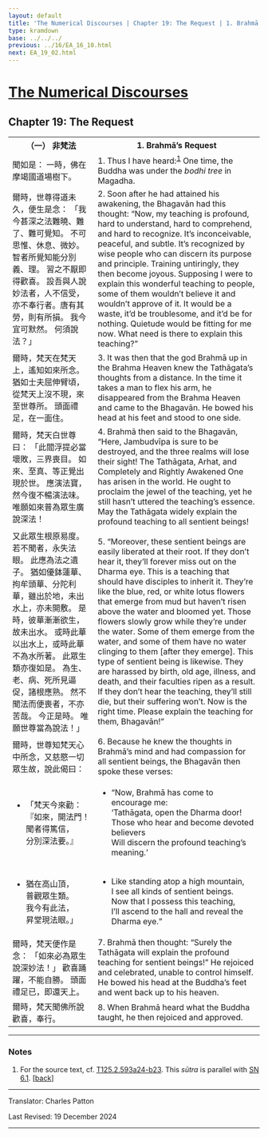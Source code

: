 ```yaml
---
layout: default
title: 'The Numerical Discourses | Chapter 19: The Request | 1. Brahmā’s Request'
type: kramdown
base: ../../../
previous: ../16/EA_16_10.html
next: EA_19_02.html
---
```


<h1><a href='../index.html'>The Numerical Discourses</a></h1>
<h2>Chapter 19: The Request</h2>

<table class="trans">
  <th class='ch'>（一） 非梵法</th>
  <th class='en'>1. Brahmā’s Request</th>
  <tr>
    <td class='ch' title='t125.2.593a24'>聞如是： 一時，佛在摩竭國道場樹下。</td>
    <td id='p1'>1. Thus I have heard:<sup id="ref1"><a href="#n1">1</a></sup> One time, the Buddha was under the <em>bodhi tree</em> in Magadha.</td>
  </tr>
  <tr>
    <td class='ch' title='t125.2.593a24'>爾時，世尊得道未久，便生是念： 「我今甚深之法難曉、難了、難可覺知。 不可思惟、休息、微妙。 智者所覺知能分別義、理。 習之不厭即得歡喜。 設吾與人說妙法者，人不信受，亦不奉行者。唐有其勞，則有所損。 我今宜可默然。 何須說法？」</td>
    <td id='p2'>2. Soon after he had attained his awakening, the Bhagavān had this thought: “Now, my teaching is profound, hard to understand, hard to comprehend, and hard to recognize. It’s inconceivable, peaceful, and subtle. It’s recognized by wise people who can discern its purpose and principle. Training untiringly, they then become joyous. Supposing I were to explain this wonderful teaching to people, some of them wouldn’t believe it and wouldn’t approve of it. It would be a waste, it’d be troublesome, and it’d be for nothing. Quietude would be fitting for me now. What need is there to explain this teaching?”</td>
  </tr>
  <tr>
    <td class='ch' title='t125.2.593b1'>爾時，梵天在梵天上，遙知如來所念。 猶如士夫屈伸臂頃，從梵天上沒不現，來至世尊所。 頭面禮足，在一面住。</td>
    <td id='p3'>3. It was then that the god Brahmā up in the Brahma Heaven knew the Tathāgata’s thoughts from a distance. In the time it takes a man to flex his arm, he disappeared from the Brahma Heaven and came to the Bhagavān. He bowed his head at his feet and stood to one side.</td>
  </tr>
  <tr>
    <td class='ch' title='t125.2.593b4'>爾時，梵天白世尊曰： 「此閻浮提必當壞敗，三界喪目。 如來、至真、等正覺出現於世。 應演法寶，然今復不暢演法味。 唯願如來普為眾生廣說深法！</td>
    <td id='p4'>4. Brahmā then said to the Bhagavān, “Here, Jambudvīpa is sure to be destroyed, and the three realms will lose their sight! The Tathāgata, Arhat, and Completely and Rightly Awakened One has arisen in the world. He ought to proclaim the jewel of the teaching, yet he still hasn’t uttered the teaching’s essence. May the Tathāgata widely explain the profound teaching to all sentient beings!</td>
  </tr>
  <tr>
    <td class='ch' title='t125.2.593b7'>又此眾生根原易度。 若不聞者，永失法眼。 此應為法之遺子。 猶如優鉢蓮華、拘牟頭華、分陀利華，雖出於地，未出水上，亦未開敷。 是時，彼華漸漸欲生，故未出水。 或時此華以出水上，或時此華不為水所著。 此眾生類亦復如是。 為生、老、病、死所見逼促，諸根應熟。 然不聞法而便喪者，不亦苦哉。 今正是時。 唯願世尊當為說法！」</td>
    <td id='p5'>5. “Moreover, these sentient beings are easily liberated at their root. If they don’t hear it, they’ll forever miss out on the Dharma eye. This is a teaching that should have disciples to inherit it. They’re like the blue, red, or white lotus flowers that emerge from mud but haven’t risen above the water and bloomed yet. Those flowers slowly grow while they’re under the water. Some of them emerge from the water, and some of them have no water clinging to them [after they emerge]. This type of sentient being is likewise. They are harassed by birth, old age, illness, and death, and their faculties ripen as a result. If they don’t hear the teaching, they’ll still die, but their suffering won’t. Now is the right time. Please explain the teaching for them, Bhagavān!”</td>
  </tr>
  <tr>
    <td class='ch' title='t125.2.593b15'>爾時，世尊知梵天心中所念，又慈愍一切眾生故，說此偈曰：</td>
    <td id='p6'>6. Because he knew the thoughts in Brahmā’s mind and had compassion for all sentient beings, the Bhagavān then spoke these verses:</td>
  </tr>
<tr>
  <td title='t125.2.593b17'><ul class='verse'>
    <li class='ch'>「梵天今來勸：<br/>
    『如來，開法門！<br/>
    聞者得篤信，<br/>
    分別深法要。』</li>
  </ul></td>
  <td><ul class='verse'>
    <li>“Now, Brahmā has come to encourage me:<br/>
    ‘Tathāgata, open the Dharma door!<br/>
    Those who hear and become devoted believers<br/>
    Will discern the profound teaching’s meaning.’</li>
  </ul></td>
</tr>
<tr>
  <td title='t125.2.593b19'><ul class='verse'>
    <li class='ch'>猶在高山頂，<br/>
    普觀眾生類。<br/>
    我今有此法，<br/>
    昇堂現法眼。」</li>
  </ul></td>
  <td><ul class='verse'>
    <li>Like standing atop a high mountain,<br/>
    I see all kinds of sentient beings.<br/>
    Now that I possess this teaching,<br/>
    I’ll ascend to the hall and reveal the Dharma eye.”</li>
  </ul></td>
</tr>
  <tr>
    <td class='ch' title='t125.2.593b21'>爾時，梵天便作是念： 「如來必為眾生說深妙法！」 歡喜踊躍，不能自勝。 頭面禮足已，即還天上。</td>
    <td id='p7'>7. Brahmā then thought: “Surely the Tathāgata will explain the profound teaching for sentient beings!” He rejoiced and celebrated, unable to control himself. He bowed his head at the Buddha’s feet and went back up to his heaven.</td>
  </tr>
  <tr>
    <td class='ch' title='t125.2.593b23'>爾時，梵天聞佛所說歡喜，奉行。</td>
    <td id='p8'>8. When Brahmā heard what the Buddha taught, he then rejoiced and approved.</td>
  </tr>
</table>

<hr/>

<h3 id="notes">Notes</h3>

<ol class="notes-list">
<li id="n1"><p>For the source text, cf. <a href="https://cbetaonline.dila.edu.tw/zh/T02n0125_p0593a24" target="_blank">T125.2.593a24-b23</a>. This <em>sūtra</em> is parallel with <a href="https://suttacentral.net/sn6.1" target="_blank">SN 6.1</a>. [<a href="#ref1">back</a>]</p></li>
</ol>
<hr/>

<p class="translator">Translator: Charles Patton</p>
<p class='revised'>Last Revised: 19 December 2024</p>

<hr/>